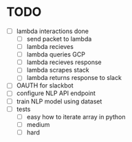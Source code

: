 # TODO

 - [ ] lambda interactions done
	- [ ] send packet to lambda
	- [ ] lambda recieves
	- [ ] lambda queries GCP
	- [ ] lambda recieves response
	- [ ] lambda scrapes stack
	- [ ] lambda returns response to slack

 - [ ] OAUTH for slackbot
 - [ ] configure NLP API endpoint
 - [ ] train NLP model using dataset
 - [ ] tests
	- [ ] easy
		how to iterate array in python
	- [ ] medium
	- [ ] hard
